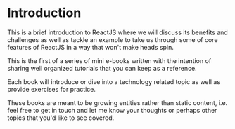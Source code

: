 # Introduction

This is a brief introduction to ReactJS where we will discuss its benefits and challenges as well as tackle an example to take us through some of core features of ReactJS in a way that won't make heads spin.



This is the first of a series of mini e-books written with the intention of sharing well organized tutorials that you can keep as a reference.



Each book will introduce or dive into a technology related topic as well as provide exercises for practice.



These books are meant to be growing entities rather than static content, i.e. feel free to get in touch and let me know your thoughts or perhaps other topics that you'd like to see covered.
